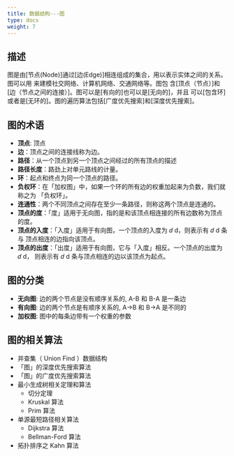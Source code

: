 ```yaml
---
title: 数据结构---图
type: docs
weight: 7
---
```


## 描述

图是由[节点(Node)]通过[边(Edge)]相连组成的集合，用以表示实体之间的关系。图可以用
来建模社交网络、计算机网络、交通网络等。图包
含[顶点（节点）]和[边（节点之间的连接）]。图可以是[有向的]也可以是[无向的]，并且
可以[包含环]或者是[无环的]。图的遍历算法包括[广度优先搜索]和[深度优先搜索]。

## 图的术语

- **顶点**: 顶点
- **边**：顶点之间的连接线称为边。
- **路径**：从一个顶点到另一个顶点之间经过的所有顶点的描述
- **路径长度**：路劲上对单元路线的计量。
- **环**：起点和终点为同一个顶点的路径。
- **负权环**：在「加权图」中，如果一个环的所有边的权重加起来为负数，我们就称之为
  「负权环」。
- **连通性**：两个不同顶点之间存在至少一条路径，则称这两个顶点是连通的。
- **顶点的度**：「度」适用于无向图，指的是和该顶点相连接的所有边数称为顶点的度。
- **顶点的入度**：「入度」适用于有向图，一个顶点的入度为 𝑑 d，则表示有 𝑑 d 条与
  顶点相连的边指向该顶点。
- **顶点的出度**：「出度」适用于有向图，它与「入度」相反。一个顶点的出度为 𝑑 d，
  则表示有 𝑑 d 条与顶点相连的边以该顶点为起点。

## 图的分类

- **无向图**: 边的两个节点是没有顺序关系的, A-B 和 B-A 是一条边
- **有向图**: 边的两个节点是有顺序关系的, A->B 和 B->A 是不同的
- **加权图**: 图中的每条边带有一个权重的参数

## 图的相关算法

- 并查集（ Union Find ）数据结构
- 「图」的深度优先搜索算法
- 「图」的广度优先搜索算法
- 最小生成树相关定理和算法
  - 切分定理
  - Kruskal 算法
  - Prim 算法
- 单源最短路径相关算法
  - Dijkstra 算法
  - Bellman-Ford 算法
- 拓扑排序之 Kahn 算法
